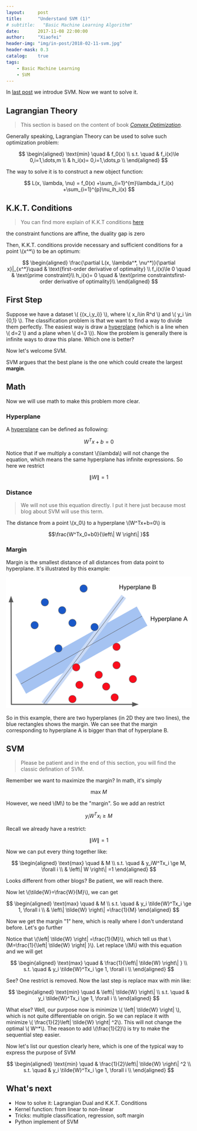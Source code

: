 ```yaml
---
layout:     post
title:      "Understand SVM (1)"
# subtitle:   "Basic Machine Learning Algorithm"
date:       2017-11-08 22:00:00
author:     "Xiaofei"
header-img: "img/in-post/2018-02-11-svm.jpg"
header-mask: 0.3
catalog:    true
tags:
    - Basic Machine Learning
    - SVM
---
```



In [last post](https://adoni.github.io/2017/11/08/understand-svm-1/) we introdue SVM. Now we want to solve it.

## Lagrangian Theory

> This section is based on the content of book *[Convex Optimization](https://web.stanford.edu/~boyd/cvxbook/bv_cvxbook.pdf)*.

Generally speaking, Lagrangian Theory can be used to solve such optimization problem:

$$
\begin{aligned}
 \text{min}  \quad & f_0(x) \\
 s.t. \quad & f_i(x)\le 0,i=1,\dots,m \\
 & h_i(x)= 0,i=1,\dots,p \\
\end{aligned}
$$

The way to solve it is to construct a new object function:

$$
L(x, \lambda, \nu) = f_0(x) +\sum_{i=1}^{m}\lambda_i f_i(x) +\sum_{i=1}^{p}\nu_ih_i(x)
$$

## K.K.T. Conditions

> You can find more explain of K.K.T conditions [here](https://en.wikipedia.org/wiki/Karush%E2%80%93Kuhn%E2%80%93Tucker_conditions)

the constraint
functions are affine, the duality gap is zero

Then, K.K.T. conditions provide necessary and sufficient conditions for a point \\(x^*\\) to be an optimum:

$$
\begin{aligned}
 \frac{\partial L(x, \lambda^*, \nu^*)}{\partial x}|_{x^*}\quad & \text{first-order derivative of optimality} \\
 f_i(x)\le 0 \quad & \text{prime constraint}\\
 h_i(x)= 0   \quad & \text{prime constraintsfirst-order derivative of optimality}\\
\end{aligned}
$$


## First Step

Suppose we have a dataset \\( \{(x_i,y_i)\} \\), where \\( x_i\in R^d \\) and \\( y_i \in \{0,1\} \\). The classification problem is that we want to find a way to divide them perfectly. The easiest way is draw a [hyperplane](https://en.wikipedia.org/wiki/Hyperplane) (which is a line when \\( d=2 \\) and a plane when \\( d=3 \\)). Now the problem is generally there is infinite ways to draw this plane. Which one is better?

Now let's welcome SVM.

SVM argues that the best plane is the one which could create the largest **margin**. 

## Math

Now we will use math to make this problem more clear.

### Hyperplane

A [hyperplane](https://en.wikipedia.org/wiki/Hyperplane) can be defined as following:

$$W^Tx+b=0$$

Notice that if we multiply a constant \\(\lambda\\) will not change the equation, which means the same hyperplane has infinite expressions. So here we restrict

$$\left\|  W \right\| =1$$

### Distance

> We will not use this equation directly. I put it here just because most blog about SVM will use this term.

The distance from a point \\(x_0\\) to a hyperplane \\(W^Tx+b=0\\) is 

$$\frac{W^Tx_0+b0}{\left\|  W \right\| }$$

### Margin

Margin is the smallest distance of all distances from data point to hyperplane. It's illustrated by this example:

![d](/img/in-post/2018-02-11-margin.png)

So in this example, there are two hyperplanes (in 2D they are two lines), the blue rectangles shows the margin. We can see that the margin corresponding to hyperplane A is bigger than that of hyperplane B.

## SVM

> Please be patient and in the end of this section, you will find the classic defination of SVM.

Remember we want to maximize the margin? In math, it's simply 

$$\text{max } M$$

However, we need \\(M\\) to be the "margin". So we add an restrict 

$$y_iW^Tx_i \ge M$$

Recall we already have a restrict:

$$\left\|  W \right\| =1$$

Now we can put every thing together like:

$$
\begin{aligned}
 \text{max}  \quad & M \\
 s.t. \quad & y_iW^Tx_i \ge M, \forall i \\
 & \left\|  W \right\| =1
\end{aligned}
$$

Looks different from other blogs? Be patient, we will reach there.

Now let \\(\tilde{W}=\frac{W}{M}\\), we can get

$$
\begin{aligned}
 \text{max}  \quad & M \\
 s.t. \quad & y_i \tilde{W}^Tx_i \ge 1, \forall i \\
 & \left\|  \tilde{W} \right\| =\frac{1}{M}
\end{aligned}
$$

Now we get the margin "1" here, which is really where I don't understand before. Let's go further

Notice that \\(\left\| \tilde{W} \right\| =\frac{1}{M}\\), which tell us that \\(M=\frac{1}{\left\|  \tilde{W} \right\| }\\). Let replace \\(M\\) with this equation and we will get


$$
\begin{aligned}
 \text{max}  \quad & \frac{1}{\left\|  \tilde{W} \right\| } \\
 s.t. \quad & y_i \tilde{W}^Tx_i \ge 1, \forall i \\
\end{aligned}
$$

See? One restrict is removed. Now the last step is replace max with min like:

$$
\begin{aligned}
 \text{min}  \quad & \left\|  \tilde{W} \right\|  \\
 s.t. \quad & y_i \tilde{W}^Tx_i \ge 1, \forall i \\
\end{aligned}
$$

What else? Well, our purpose now is minimize \\( \left\|  \tilde{W} \right\| \\), which is not quite differentiable on origin. So we can replace it with minimize \\( \frac{1}{2}\left\|  \tilde{W} \right\| ^2\\). This will not change the optimal \\( W^*\\). The reason to add \\(\frac{1}{2}\\) is try to make the sequential step easier.

Now let's list our question clearly here, which is one of the typical way to express the purpose of SVM

$$
\begin{aligned}
 \text{min}  \quad & \frac{1}{2}\left\|  \tilde{W} \right\| ^2 \\
 s.t. \quad & y_i \tilde{W}^Tx_i \ge 1, \forall i \\
\end{aligned}
$$


## What's next

* How to solve it:  Lagrangian Dual and K.K.T. Conditions
* Kernel function: from linear to non-linear
* Tricks: multiple classification, regression, soft margin
* Python implement of SVM
